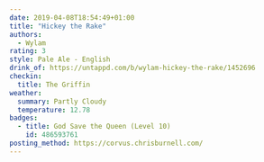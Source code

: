 ```yaml
---
date: 2019-04-08T18:54:49+01:00
title: "Hickey the Rake"
authors:
  - Wylam
rating: 3
style: Pale Ale - English
drink_of: https://untappd.com/b/wylam-hickey-the-rake/1452696
checkin:
  title: The Griffin
weather:
  summary: Partly Cloudy
  temperature: 12.78
badges:
  - title: God Save the Queen (Level 10)
    id: 486593761
posting_method: https://corvus.chrisburnell.com/
---
```

